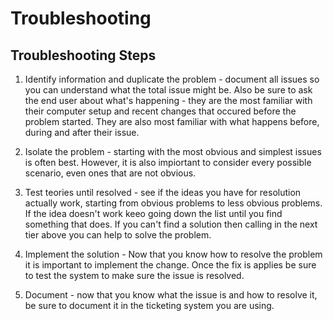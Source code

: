 # Troubleshooting

## Troubleshooting Steps

1. Identify information and duplicate the problem - document all issues so you can understand what the total issue might be. Also be sure to ask the end user about what's happening - they are the most familiar with their computer setup and recent changes that occured before the problem started. They are also most familiar with what happens before, during and after their issue.

2. Isolate the problem - starting with the most obvious and simplest issues is often best. However, it is also impiortant to consider every possible scenario, even ones that are not obvious. 

3. Test teories until resolved - see if the ideas you have for resolution actually work, starting from obvious problems to less obvious problems. If the idea doesn't work keeo going down the list until you find something that does. If you can't find a solution then calling in the next tier above you can help to solve the problem.

4. Implement the solution - Now that you know how to resolve the problem it is important to implement the change. Once the fix is applies be sure to test the system to make sure the issue is resolved.

5. Document - now that you know what the issue is and how to resolve it, be sure to document it in the ticketing system you are using.
